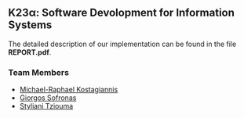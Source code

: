 ## Κ23α: Software Devolopment for Information Systems

The detailed description of our implementation can be found in the file **REPORT.pdf**.

### Team Members

* [Michael-Raphael Kostagiannis](https://github.com/MikeRaphK)
* [Giorgos Sofronas](https://github.com/gsofron)
* [Styliani Tziouma](https://github.com/stellatziouma)